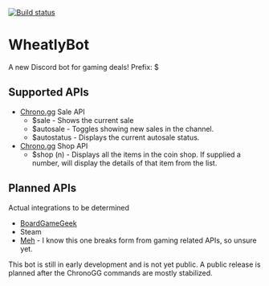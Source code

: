 [![Build status](https://ci.appveyor.com/api/projects/status/qnysbaiocgi5erht?svg=true)](https://ci.appveyor.com/project/walkerboh/chronobot)
# WheatlyBot
A new Discord bot for gaming deals!
Prefix: $

## Supported APIs
+ [Chrono.gg](https://www.chrono.gg) Sale API
  + $sale - Shows the current sale
  + $autosale - Toggles showing new sales in the channel.
  + $autostatus - Displays the current autosale status.
+ [Chrono.gg](https://www.chrono.gg) Shop API
  + $shop (n) - Displays all the items in the coin shop. If supplied a number, will display the details of that item from the list.
  
## Planned APIs
Actual integrations to be determined
+ [BoardGameGeek](https://boardgamegeek.com)
+ Steam
+ [Meh](https://meh.com/) - I know this one breaks form from gaming related APIs, so unsure yet.

This bot is still in early development and is not yet public. A public release is planned after the ChronoGG commands are mostly stabilized.
